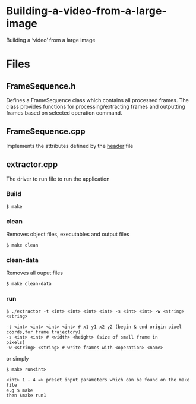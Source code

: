 # Building-a-video-from-a-large-image
Building a ‘video’ from a large image
# Files

## FrameSequence.h

Defines a FrameSequence class which contains all processed frames. The class provides 
functions for processing/extracting frames and outputting frames based on selected operation command. 

## FrameSequence.cpp

Implements the attributes defined by the [header](https://github.com/Manuel-Sphe/Building-a-video-from-a-large-image/blob/sphe/header.h) file

## extractor.cpp

The driver to run file to run the application

### Build

```unix
$ make
```
### clean
Removes object files, executables and output files
```
$ make clean
```
### clean-data
Removes all ouput files
```unix
$ make clean-data
```
### run
```unix
$ ./extractor -t <int> <int> <int> <int> -s <int> <int> -w <string> <string>

-t <int> <int> <int> <int> # x1 y1 x2 y2 (begin & end origin pixel coords,for frame trajectory)
-s <int> <int> # <width> <height> (size of small frame in
pixels)
-w <string> <string> # write frames with <operation> <name>
```

or simply
```unix
$ make run<int>

<int> 1 - 4 => preset input parameters which can be found on the make file 
e.g $ make
then $make run1
```

